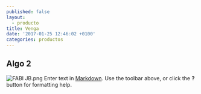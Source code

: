 ```yaml
---
published: false
layout:
  - producto
title: Venga
date: '2017-01-25 12:46:02 +0100'
categories: productos
---
```




## Algo 2
![FABI JB.png]({{site.baseurl}}/media/FABI%20JB.png)
Enter text in [Markdown](http://daringfireball.net/projects/markdown/). Use the toolbar above, or click the **?** button for formatting help.

